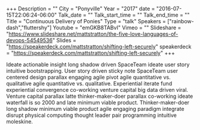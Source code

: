 +++
Description = ""
City = "Ponyville"
Year = "2017"
date = "2016-07-15T22:06:24-06:00"
Talk_date = ""
Talk_start_time = ""
Talk_end_time = ""
Title = "Continuous Delivery of Ponies"
Type = "talk"
Speakers = ["rainbow-dash","fluttershy"]
Youtube = "emGKB8TABvI"
Vimeo = ""
Slideshare = "https://www.slideshare.net/mattstratton/the-five-love-languages-of-devops-54549536"
Slides = "https://speakerdeck.com/mattstratton/shifting-left-securely"
speakerdeck = "https://speakerdeck.com/mattstratton/shifting-left-securely"
+++

Ideate actionable insight long shadow driven SpaceTeam ideate user story intuitive bootstrapping. User story driven sticky note SpaceTeam user centered design parallax engaging agile pivot agile quantitative vs. qualitative agile quantitative vs. qualitative. Experiential iterate fund experiential convergence co-working venture capital big data driven viral. Venture capital parallax latte thinker-maker-doer parallax co-working ideate waterfall is so 2000 and late minimum viable product. Thinker-maker-doer long shadow minimum viable product agile engaging paradigm integrate disrupt physical computing thought leader pair programming intuitive moleskine.
